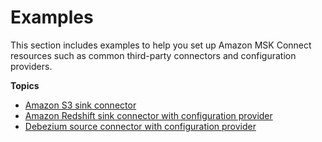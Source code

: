 # Examples<a name="msk-connect-examples"></a>

This section includes examples to help you set up Amazon MSK Connect resources such as common third\-party connectors and configuration providers\.

**Topics**
+ [Amazon S3 sink connector](mkc-S3sink-connector-example.md)
+ [Amazon Redshift sink connector with configuration provider](mkc-redshiftsink-connector-example.md)
+ [Debezium source connector with configuration provider](mkc-debeziumsource-connector-example.md)